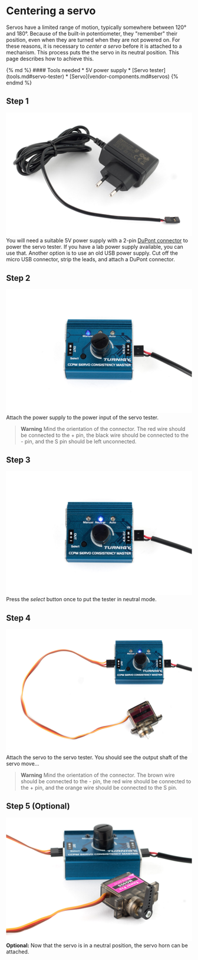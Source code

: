 # Centering a servo
Servos have a limited range of motion, typically somewhere between 120° and
180°. Because of the built-in potentiometer, they "remember" their position,
even when they are turned when they are not powered on. For these reasons, it is
necessary to *center a servo* before it is attached to a mechanism. This process
puts the the servo in its neutral position. This page describes how to achieve
this.

<div class="parts-tools">
  <div>
    {% md %}
#### Tools needed
* 5V power supply
* [Servo tester](tools.md#servo-tester)
* [Servo](vendor-components.md#servos)
    {% endmd %}
  </div>
</div>

## Step 1
![](/images/centering-a-servo/1.jpg)
You will need a suitable 5V power supply with a 2-pin
[DuPont connector](vendor-components.md#dupont-connectors) to power the servo
tester. If you have a lab power supply available, you can use that. Another
option is to use an old USB power supply. Cut off the micro USB connector, strip
the leads, and attach a DuPont connector.

## Step 2
![](/images/centering-a-servo/2.jpg)
Attach the power supply to the power input of the servo tester.

> **Warning** Mind the orientation of the connector. The red wire should be
> connected to the + pin, the black wire should be connected to the - pin, and
> the S pin should be left unconnected.

## Step 3
![](/images/centering-a-servo/3.jpg)
Press the *select* button once to put the tester in neutral mode.

## Step 4
![](/images/centering-a-servo/4.jpg)
Attach the servo to the servo tester. You should see the output shaft of the
servo move...

> **Warning** Mind the orientation of the connector. The brown wire should be
> connected to the - pin, the red wire should be connected to the + pin, and the
> orange wire should be connected to the S pin.

## Step 5 (Optional)
![](/images/centering-a-servo/5.jpg)
**Optional:** Now that the servo is in a neutral position, the servo horn can be
attached.
